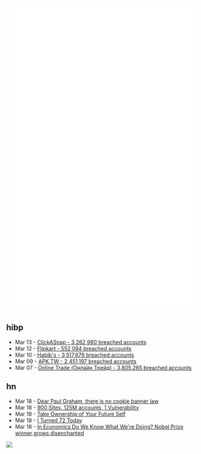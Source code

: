 ![Metrics](https://raw.githubusercontent.com/phixion/phixion/master/metrics.svg)

## hibp

<!--
for https://github.com/phixion/phixion/blob/main/.github/workflows/feeds.yml
-->
<!--START_SECTION:haveibeenpwnd-->
- Mar 13 - [ClickASnap - 3,262,980 breached accounts](https://haveibeenpwned.com/PwnedWebsites#ClickASnap)
- Mar 12 - [Flipkart - 552,094 breached accounts](https://haveibeenpwned.com/PwnedWebsites#Flipkart)
- Mar 10 - [Habib's - 3,517,679 breached accounts](https://haveibeenpwned.com/PwnedWebsites#Habibs)
- Mar 09 - [APK.TW - 2,451,197 breached accounts](https://haveibeenpwned.com/PwnedWebsites#APKTW)
- Mar 07 - [Online Trade (Онлайн Трейд) - 3,805,265 breached accounts](https://haveibeenpwned.com/PwnedWebsites#OnlineTrade)
<!--END_SECTION:haveibeenpwnd-->

## hn

<!--
for https://github.com/phixion/phixion/blob/main/.github/workflows/feeds.yml
-->
<!--START_SECTION:hn-->
- Mar 18 - [Dear Paul Graham, there is no cookie banner law](https://www.amazingcto.com/cookie-banners-are-not-needed/)
- Mar 18 - [900 Sites, 125M accounts, 1 Vulnerability](https://env.fail/posts/firewreck-1/)
- Mar 18 - [Take Ownership of Your Future Self](https://hbr.org/2020/08/take-ownership-of-your-future-self)
- Mar 18 - [I Turned 72 Today](https://old.reddit.com/r/lifehacks/comments/1bgw44k/i_turned_72_today/)
- Mar 18 - [In Economics Do We Know What We're Doing? Nobel Prize winner grows disenchanted](https://www.chronicle.com/article/in-economics-do-we-know-what-were-doing)
<!--END_SECTION:hn-->

<!--
for https://yhype.me
-->
![](https://hit.yhype.me/github/profile?user_id=13013670)
